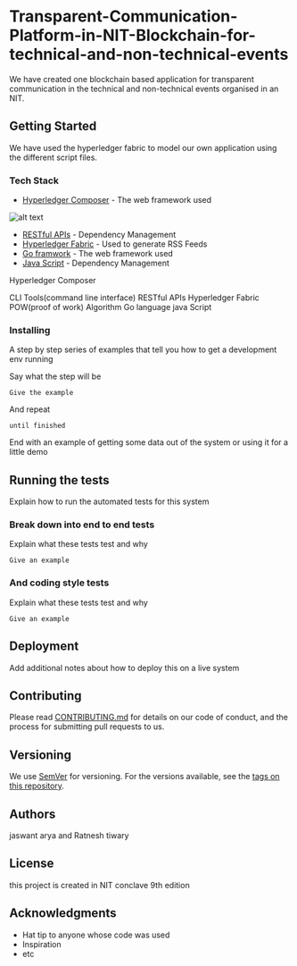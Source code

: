 # Transparent-Communication-Platform-in-NIT-Blockchain-for-technical-and-non-technical-events

We have created one blockchain based application for transparent communication in the technical and non-technical events organised in an NIT.

## Getting Started

We have used the hyperledger fabric to model our own application using the different script files.

### Tech Stack
* [Hyperledger Composer](http://www.dropwizard.io/1.0.2/docs/) - The web framework used




![alt text](https://raw.githubusercontent.com/username/projectname/branch/path/to/img.png)



* [RESTful APIs](https://maven.apache.org/) - Dependency Management
* [Hyperledger Fabric](https://rometools.github.io/rome/) - Used to generate RSS Feeds
* [Go framwork](http://www.dropwizard.io/1.0.2/docs/) - The web framework used
* [Java Script](https://maven.apache.org/) - Dependency Management


Hyperledger Composer


CLI Tools(command line interface)
RESTful APIs
Hyperledger Fabric
POW(proof of work) Algorithm
Go language
java Script

### Installing

A step by step series of examples that tell you how to get a development env running

Say what the step will be

```
Give the example
```

And repeat

```
until finished
```

End with an example of getting some data out of the system or using it for a little demo

## Running the tests

Explain how to run the automated tests for this system

### Break down into end to end tests

Explain what these tests test and why

```
Give an example
```

### And coding style tests

Explain what these tests test and why

```
Give an example
```

## Deployment

Add additional notes about how to deploy this on a live system

## Contributing

Please read [CONTRIBUTING.md](https://gist.github.com/PurpleBooth/b24679402957c63ec426) for details on our code of conduct, and the process for submitting pull requests to us.

## Versioning

We use [SemVer](http://semver.org/) for versioning. For the versions available, see the [tags on this repository](https://github.com/your/project/tags). 

## Authors

jaswant arya and Ratnesh tiwary

## License

this project is created in NIT conclave 9th edition
## Acknowledgments

* Hat tip to anyone whose code was used
* Inspiration
* etc
